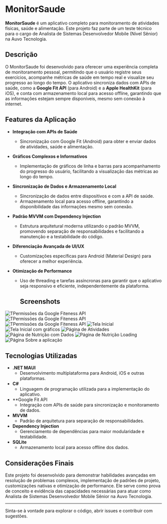 # MonitorSaude

**MonitorSaude** é um aplicativo completo para monitoramento de atividades físicas, saúde e alimentação. Este projeto faz parte de um teste técnico para o cargo de Analista de Sistemas Desenvolvedor Mobile (Nível Sênior) na Auvo Tecnologia.

## Descrição

O MonitorSaude foi desenvolvido para oferecer uma experiência completa de monitoramento pessoal, permitindo que o usuário registre seus exercícios, acompanhe métricas de saúde em tempo real e visualize seu progresso ao longo do tempo. O aplicativo sincroniza dados com APIs de saúde, como a **Google Fit API** (para Android) e a **Apple HealthKit** (para iOS), e conta com armazenamento local para acesso offline, garantindo que as informações estejam sempre disponíveis, mesmo sem conexão à internet.

## Features da Aplicação

- **Integração com APIs de Saúde**  
  - Sincronização com Google Fit (Android) para obter e enviar dados de atividades, saúde e alimentação.

- **Gráficos Complexos e Informativos**  
  - Implementação de gráficos de linha e barras para acompanhamento do progresso do usuário, facilitando a visualização das métricas ao longo do tempo.

- **Sincronização de Dados e Armazenamento Local**  
  - Sincronização de dados entre dispositivos e com a API de saúde.
  - Armazenamento local para acesso offline, garantindo a disponibilidade das informações mesmo sem conexão.

- **Padrão MVVM com Dependency Injection**  
  - Estrutura arquitetural moderna utilizando o padrão MVVM, promovendo separação de responsabilidades e facilitando a manutenção e a testabilidade do código.
  
- **Diferenciação Avançada de UI/UX**  
  - Customizações específicas para Android (Material Design)  para oferecer a melhor experiência.

- **Otimização de Performance**  
  - Uso de threading e tarefas assíncronas para garantir que o aplicativo seja responsivo e eficiente, independentemente da plataforma.
 
    ## Screenshots

![TPermissões da Google Fiteness API](screenshots/API.png)
![TPermissões da Google Fiteness API](screenshots/API2.png)
![TPermissões da Google Fiteness API](screenshots/API3.png)
![Tela Inicial](screenshots/HOmeAutenticando.png)
![Tela Inicial com gráficos](screenshots/HomeGraficos.png)
![Página de Atividades](screenshots/Atividades.png)
![Página de Nutrição com Dados](screenshots/NutricaoGraficos.png)
![Página de Nutrição Loading](screenshots/NutricaoLoading.png)
![Página Sobre a aplicação](screenshots/Aboutg.png)

## Tecnologias Utilizadas

- **.NET MAUI**  
  - Desenvolvimento multiplataforma para Android, iOS e outras plataformas.
- **C#**  
  - Linguagem de programação utilizada para a implementação do aplicativo.
- **Google Fit API 
  - Integração com APIs de saúde para sincronização e monitoramento de dados.
- **MVVM**  
  - Padrão de arquitetura para separação de responsabilidades.
- **Dependency Injection**  
  - Gerenciamento de dependências para maior modularidade e testabilidade.
- **SQLite**  
  - Armazenamento local para acesso offline dos dados.

## Considerações Finais

Este projeto foi desenvolvido para demonstrar habilidades avançadas em resolução de problemas complexos, implementação de padrões de projeto, customizações nativas e otimização de performance. Ele serve como prova de conceito e evidência das capacidades necessárias para atuar como Analista de Sistemas Desenvolvedor Mobile Sênior na Auvo Tecnologia.

---

Sinta-se à vontade para explorar o código, abrir issues e contribuir com sugestões.  
